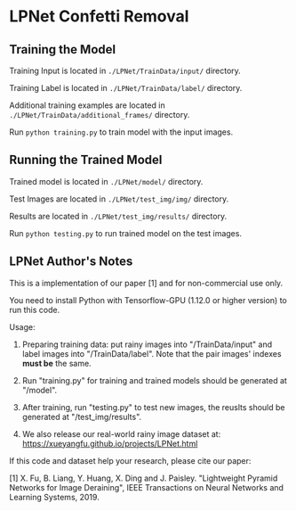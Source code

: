 # LPNet Confetti Removal

## Training the Model
Training Input is located in ```./LPNet/TrainData/input/``` directory.

Training Label is located in ```./LPNet/TrainData/label/``` directory.

Additional training examples are located in ```./LPNet/TrainData/additional_frames/``` directory.

Run ```python training.py``` to train model with the input images.

## Running the Trained Model
Trained model is located in ```./LPNet/model/``` directory.

Test Images are located in ```./LPNet/test_img/img/``` directory.

Results are located in ```./LPNet/test_img/results/``` directory.

Run ```python testing.py``` to run trained model on the test images.

## LPNet Author's Notes

This is a implementation of our paper [1] and for non-commercial use only. 

You need to install Python with Tensorflow-GPU (1.12.0 or higher version) to run this code.



Usage:


1. Preparing training data: put rainy images into "/TrainData/input" and label images into "/TrainData/label". Note that the pair images' indexes **must be** the same.

2. Run 
"training.py" for training and trained models should be generated at "/model".

3. After training, run 
"testing.py" to test new images, the reuslts should be generated at "/test_img/results".

4. We also release our real-world rainy image dataset at:  https://xueyangfu.github.io/projects/LPNet.html


If this code and dataset help your research, please cite our paper:

[1] X. Fu, B. Liang, Y. Huang, X. Ding and J. Paisley. "Lightweight Pyramid Networks for Image Deraining", IEEE Transactions on Neural Networks and Learning Systems, 2019.
